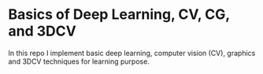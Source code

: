 # Basics of Deep Learning, CV, CG, and 3DCV

In this repo I implement basic deep learning, computer vision (CV), graphics and 3DCV techniques for learning purpose.
